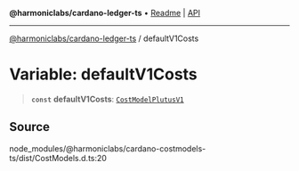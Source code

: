 **@harmoniclabs/cardano-ledger-ts** • [Readme](../README.md) \| [API](../globals.md)

***

[@harmoniclabs/cardano-ledger-ts](../README.md) / defaultV1Costs

# Variable: defaultV1Costs

> **`const`** **defaultV1Costs**: [`CostModelPlutusV1`](../interfaces/CostModelPlutusV1.md)

## Source

node\_modules/@harmoniclabs/cardano-costmodels-ts/dist/CostModels.d.ts:20
